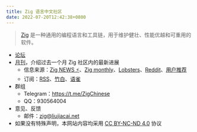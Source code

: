 ```yaml
---
title: Zig 语言中文社区
date: 2022-07-20T12:42:38+0800
---
```


> [Zig](https://ziglang.org/zh/) 是一种通用的编程语言和工具链，用于维护健壮、性能优越和可重用的软件。

- [论坛](https://zigcc.github.io/forum/)
- [月刊](./monthly)，介绍过去一个月 Zig 社区内的最新进展
  - 信息来源：[Zig NEWS ⚡](https://zig.news/top/month)、[Zig monthly](https://zigmonthly.org/)、[Lobsters](https://lobste.rs/t/zig)、[Reddit](https://www.reddit.com/r/Zig/)、[用户推荐](https://github.com/zigcc/forum/discussions/new?labels=%E6%9C%88%E5%88%8A&category=general)
  - 订阅：[RSS](monthly/index.xml)、[竹白](https://zigcc.zhubai.love/)、[语雀](https://www.yuque.com/jiacai2050/zigcc/)
- 群组
  - Telegram：https://t.me/ZigChinese
  - QQ：930564004
- 意见、反馈
  - 邮件：[zig@liujiacai.net](mailto:zig@liujiacai.net)
- 如果没有特殊声明，本网站内容均采用 [CC BY-NC-ND 4.0](https://creativecommons.org/licenses/by-nc-nd/4.0/) 协议
